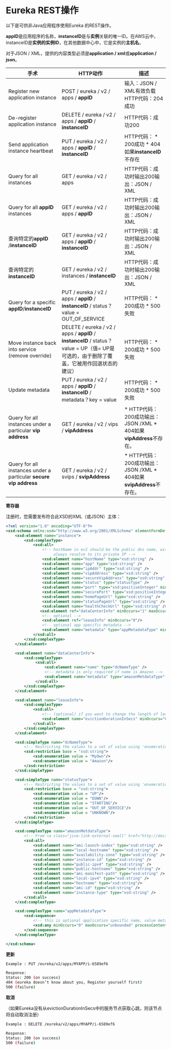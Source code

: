 # Eureka REST操作

以下是可供非Java应用程序使用Eureka 的REST操作。

**appID**是应用程序的名称，**instanceID**是与**实例**关联的唯一ID。在AWS云中，instanceID是**实例的实例ID**，在其他数据中心中，它是实例的**主机名**。

对于JSON / XML，提供的内容类型必须是**application / xml**或**application / json**。

| **手术**                                                     | **HTTP动作**                                                 | **描述**                                                     |
| ------------------------------------------------------------ | ------------------------------------------------------------ | ------------------------------------------------------------ |
| Register new application instance                            | POST / eureka / v2 / apps / **appID**                        | 输入：JSON / XML有效负载HTTP代码：204成功                    |
| De-register application instance                             | DELETE / eureka / v2 / apps / **appID** / **instanceID**     | HTTP代码：成功200                                            |
| Send application instance heartbeat                          | PUT / eureka / v2 / apps / **appID** / **instanceID**        | HTTP代码： * 200成功 * 404如果**instanceID**不存在           |
| Query for all instances                                      | GET / eureka / v2 / apps                                     | HTTP代码：成功时输出200输出：JSON / XML                      |
| Query for all **appID** instances                            | GET / eureka / v2 / apps / **appID**                         | HTTP代码：成功时输出200输出：JSON / XML                      |
| 查询特定的**appID** /**instanceID**                          | GET / eureka / v2 / apps / **appID** / **instanceID**        | HTTP代码：成功时输出200输出：JSON / XML                      |
| 查询特定的**instanceID**                                     | GET / eureka / v2 / instances / **instanceID**               | HTTP代码：成功时输出200输出：JSON / XML                      |
| Query for a specific **appID**/**instanceID**                | PUT / eureka / v2 / apps / **appID** / **instanceID** / status？value = OUT_OF_SERVICE | HTTP代码： * 200成功 * 500失败                               |
| Move instance back into service (remove override)            | DELETE / eureka / v2 / apps / **appID** / **instanceID** / status？value = UP（值= UP是可选的，由于删除了覆盖，它被用作回退状态的建议） | HTTP代码： * 200成功 * 500失败                               |
| Update metadata                                              | PUT / eureka / v2 / apps / **appID** / **instanceID** / metadata？key = value | HTTP代码： * 200成功 * 500失败                               |
| Query for all instances under a particular **vip address**   | GET / eureka / v2 / vips / **vipAddress**                    | * HTTP代码：200成功输出：JSON /XML  * 404如果**vipAddress**不存在。 |
| Query for all instances under a particular **secure vip address** | GET / eureka / v2 / svips / **svipAddress**                  | * HTTP代码：200成功输出：JSON /XML  * 404如果**svipAddress**不存在。 |

**寄存器**

注册时，您需要发布符合此XSD的XML（或JSON）主体：

```xml
<?xml version="1.0" encoding="UTF-8"?>
<xsd:schema xmlns:xsd="http://www.w3.org/2001/XMLSchema" elementFormDefault="qualified" attributeFormDefault="unqualified">
    <xsd:element name="instance">
        <xsd:complexType>
            <xsd:all>
                <!-- hostName in ec2 should be the public dns name, within ec2 public dns name will
                     always resolve to its private IP -->
                <xsd:element name="hostName" type="xsd:string" />
                <xsd:element name="app" type="xsd:string" />
                <xsd:element name="ipAddr" type="xsd:string" />
                <xsd:element name="vipAddress" type="xsd:string" />
                <xsd:element name="secureVipAddress" type="xsd:string" />
                <xsd:element name="status" type="statusType" />
                <xsd:element name="port" type="xsd:positiveInteger" minOccurs="0" />
                <xsd:element name="securePort" type="xsd:positiveInteger" />
                <xsd:element name="homePageUrl" type="xsd:string" />
                <xsd:element name="statusPageUrl" type="xsd:string" />
                <xsd:element name="healthCheckUrl" type="xsd:string" />
               <xsd:element ref="dataCenterInfo" minOccurs="1" maxOccurs="1" />
                <!-- optional -->
                <xsd:element ref="leaseInfo" minOccurs="0"/>
                <!-- optional app specific metadata -->
                <xsd:element name="metadata" type="appMetadataType" minOccurs="0" />
            </xsd:all>
        </xsd:complexType>
    </xsd:element>

    <xsd:element name="dataCenterInfo">
        <xsd:complexType>
             <xsd:all>
                 <xsd:element name="name" type="dcNameType" />
                 <!-- metadata is only required if name is Amazon -->
                 <xsd:element name="metadata" type="amazonMetdataType" minOccurs="0"/>
             </xsd:all>
        </xsd:complexType>
    </xsd:element>

    <xsd:element name="leaseInfo">
        <xsd:complexType>
            <xsd:all>
                <!-- (optional) if you want to change the length of lease - default if 90 secs -->
                <xsd:element name="evictionDurationInSecs" minOccurs="0"  type="xsd:positiveInteger"/>
            </xsd:all>
        </xsd:complexType>
    </xsd:element>

    <xsd:simpleType name="dcNameType">
        <!-- Restricting the values to a set of value using 'enumeration' -->
        <xsd:restriction base = "xsd:string">
            <xsd:enumeration value = "MyOwn"/>
            <xsd:enumeration value = "Amazon"/>
        </xsd:restriction>
    </xsd:simpleType>

    <xsd:simpleType name="statusType">
        <!-- Restricting the values to a set of value using 'enumeration' -->
        <xsd:restriction base = "xsd:string">
            <xsd:enumeration value = "UP"/>
            <xsd:enumeration value = "DOWN"/>
            <xsd:enumeration value = "STARTING"/>
            <xsd:enumeration value = "OUT_OF_SERVICE"/>
            <xsd:enumeration value = "UNKNOWN"/>
        </xsd:restriction>
    </xsd:simpleType>

    <xsd:complexType name="amazonMetdataType">
        <!-- From <a class="jive-link-external-small" href="http://docs.amazonwebservices.com/AWSEC2/latest/DeveloperGuide/index.html?AESDG-chapter-instancedata.html" target="_blank">http://docs.amazonwebservices.com/AWSEC2/latest/DeveloperGuide/index.html?AESDG-chapter-instancedata.html</a> -->
        <xsd:all>
            <xsd:element name="ami-launch-index" type="xsd:string" />
            <xsd:element name="local-hostname" type="xsd:string" />
            <xsd:element name="availability-zone" type="xsd:string" />
            <xsd:element name="instance-id" type="xsd:string" />
            <xsd:element name="public-ipv4" type="xsd:string" />
            <xsd:element name="public-hostname" type="xsd:string" />
            <xsd:element name="ami-manifest-path" type="xsd:string" />
            <xsd:element name="local-ipv4" type="xsd:string" />
            <xsd:element name="hostname" type="xsd:string"/>       
            <xsd:element name="ami-id" type="xsd:string" />
            <xsd:element name="instance-type" type="xsd:string" />
        </xsd:all>
    </xsd:complexType>

    <xsd:complexType name="appMetadataType">
        <xsd:sequence>
            <!-- this is optional application specific name, value metadata -->
            <xsd:any minOccurs="0" maxOccurs="unbounded" processContents="skip"/>
        </xsd:sequence>
    </xsd:complexType>

</xsd:schema>
```

**更新**

```sh
Example : PUT /eureka/v2/apps/MYAPP/i-6589ef6

Response:
Status: 200 (on success)
404 (eureka doesn’t know about you, Register yourself first)
500 (failure)

```





**取消**

（如果Eureka没有从evictionDurationInSecs中的服务节点获取心跳，则该节点将自动取消注册）

```sh
Example : DELETE /eureka/v2/apps/MYAPP/i-6589ef6

Response:
Status: 200 (on success)
500 (failure)
```

